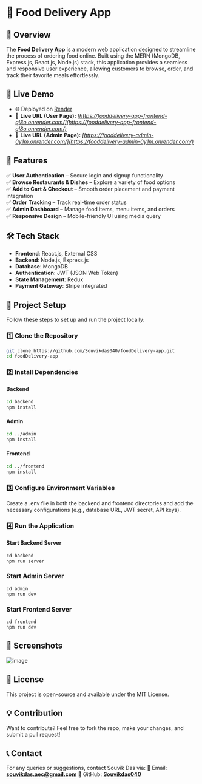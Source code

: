 # 🍔 Food Delivery App  

## 📌 Overview  
The **Food Delivery App** is a modern web application designed to streamline the process of ordering food online. Built using the MERN (MongoDB, Express.js, React.js, Node.js) stack, this application provides a seamless and responsive user experience, allowing customers to browse, order, and track their favorite meals effortlessly.  

## 🔗 Live Demo
- 🌐 Deployed on [Render](https://render.com)  
- 🔗 **Live URL (User Page):** _[https://fooddelivery-app-frontend-ql8o.onrender.com/](https://fooddelivery-app-frontend-ql8o.onrender.com/)_
- 🔗 **Live URL (Admin Page):** _[https://fooddelivery-admin-0y1m.onrender.com/](https://fooddelivery-admin-0y1m.onrender.com/)_

## 🚀 Features  
✅ **User Authentication** – Secure login and signup functionality  
✅ **Browse Restaurants & Dishes** – Explore a variety of food options  
✅ **Add to Cart & Checkout** – Smooth order placement and payment integration  
✅ **Order Tracking** – Track real-time order status  
✅ **Admin Dashboard** – Manage food items, menu items, and orders  
✅ **Responsive Design** – Mobile-friendly UI using media query  

## 🛠️ Tech Stack  
- **Frontend**: React.js, External CSS  
- **Backend**: Node.js, Express.js  
- **Database**: MongoDB  
- **Authentication**: JWT (JSON Web Token)  
- **State Management**: Redux  
- **Payment Gateway**: Stripe integrated 

## 📂 Project Setup  
Follow these steps to set up and run the project locally:  

### 1️⃣ Clone the Repository  
```sh
git clone https://github.com/Souvikdas040/foodDelivery-app.git
cd foodDelivery-app
```

### 2️⃣ Install Dependencies
#### Backend
```sh
cd backend
npm install
```
#### Admin
```sh
cd ../admin
npm install
```
#### Frontend
```sh
cd ../frontend
npm install
```


### 3️⃣ Configure Environment Variables
Create a .env file in both the backend and frontend directories and add the necessary configurations (e.g., database URL, JWT secret, API keys).

### 4️⃣ Run the Application
#### Start Backend Server
```
cd backend
npm run server
```
### Start Admin Server
```
cd admin
npm run dev
```
### Start Frontend Server
```
cd frontend
npm run dev
```

## 📸 Screenshots
![image](https://github.com/user-attachments/assets/3ca90b64-9b63-4ab2-9b17-a6929e69c17f)

## 📜 License
This project is open-source and available under the MIT License.

## 💡 Contribution
Want to contribute? Feel free to fork the repo, make your changes, and submit a pull request!

## 📞 Contact
For any queries or suggestions, contact Souvik Das via:
📧 Email: [**souvikdas.aec@gmail.com**](mailto:souvikdas.aec@gmail.com)
🔗 GitHub: [**Souvikdas040**](https://github.com/Souvikdas040)

